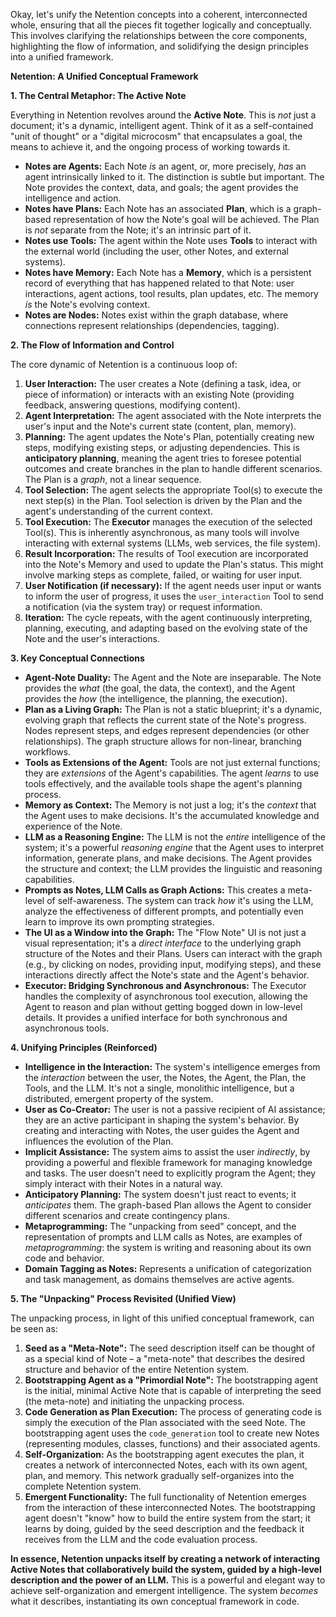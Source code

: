 Okay, let's unify the Netention concepts into a coherent, interconnected whole, ensuring that all the pieces fit together logically and conceptually. This involves clarifying the relationships between the core components, highlighting the flow of information, and solidifying the design principles into a unified framework.

**Netention: A Unified Conceptual Framework**

**1. The Central Metaphor: The Active Note**

Everything in Netention revolves around the **Active Note**.  This is *not* just a document; it's a dynamic, intelligent agent. Think of it as a self-contained "unit of thought" or a "digital microcosm" that encapsulates a goal, the means to achieve it, and the ongoing process of working towards it.

*   **Notes are Agents:**  Each Note *is* an agent, or, more precisely, *has* an agent intrinsically linked to it.  The distinction is subtle but important.  The Note provides the context, data, and goals; the agent provides the intelligence and action.
*   **Notes have Plans:**  Each Note has an associated **Plan**, which is a graph-based representation of how the Note's goal will be achieved.  The Plan is *not* separate from the Note; it's an intrinsic part of it.
*   **Notes use Tools:** The agent within the Note uses **Tools** to interact with the external world (including the user, other Notes, and external systems).
*   **Notes have Memory:** Each Note has a **Memory**, which is a persistent record of everything that has happened related to that Note: user interactions, agent actions, tool results, plan updates, etc. The memory *is* the Note's evolving context.
* **Notes are Nodes:** Notes exist within the graph database, where connections represent relationships (dependencies, tagging).

**2. The Flow of Information and Control**

The core dynamic of Netention is a continuous loop of:

1.  **User Interaction:** The user creates a Note (defining a task, idea, or piece of information) or interacts with an existing Note (providing feedback, answering questions, modifying content).
2.  **Agent Interpretation:** The agent associated with the Note interprets the user's input and the Note's current state (content, plan, memory).
3.  **Planning:** The agent updates the Note's Plan, potentially creating new steps, modifying existing steps, or adjusting dependencies. This is **anticipatory planning**, meaning the agent tries to foresee potential outcomes and create branches in the plan to handle different scenarios. The Plan is a *graph*, not a linear sequence.
4.  **Tool Selection:** The agent selects the appropriate Tool(s) to execute the next step(s) in the Plan. Tool selection is driven by the Plan and the agent's understanding of the current context.
5.  **Tool Execution:** The **Executor** manages the execution of the selected Tool(s). This is inherently asynchronous, as many tools will involve interacting with external systems (LLMs, web services, the file system).
6.  **Result Incorporation:** The results of Tool execution are incorporated into the Note's Memory and used to update the Plan's status. This might involve marking steps as complete, failed, or waiting for user input.
7.  **User Notification (if necessary):** If the agent needs user input or wants to inform the user of progress, it uses the `user_interaction` Tool to send a notification (via the system tray) or request information.
8.  **Iteration:** The cycle repeats, with the agent continuously interpreting, planning, executing, and adapting based on the evolving state of the Note and the user's interactions.

**3. Key Conceptual Connections**

*   **Agent-Note Duality:** The Agent and the Note are inseparable.  The Note provides the *what* (the goal, the data, the context), and the Agent provides the *how* (the intelligence, the planning, the execution).
*   **Plan as a Living Graph:** The Plan is not a static blueprint; it's a dynamic, evolving graph that reflects the current state of the Note's progress.  Nodes represent steps, and edges represent dependencies (or other relationships). The graph structure allows for non-linear, branching workflows.
*   **Tools as Extensions of the Agent:** Tools are not just external functions; they are *extensions* of the Agent's capabilities. The agent *learns* to use tools effectively, and the available tools shape the agent's planning process.
*   **Memory as Context:** The Memory is not just a log; it's the *context* that the Agent uses to make decisions.  It's the accumulated knowledge and experience of the Note.
*   **LLM as a Reasoning Engine:** The LLM is not the *entire* intelligence of the system; it's a powerful *reasoning engine* that the Agent uses to interpret information, generate plans, and make decisions. The Agent provides the structure and context; the LLM provides the linguistic and reasoning capabilities.
*   **Prompts as Notes, LLM Calls as Graph Actions:**  This creates a meta-level of self-awareness.  The system can track *how* it's using the LLM, analyze the effectiveness of different prompts, and potentially even learn to improve its own prompting strategies.
*   **The UI as a Window into the Graph:** The "Flow Note" UI is not just a visual representation; it's a *direct interface* to the underlying graph structure of the Notes and their Plans.  Users can interact with the graph (e.g., by clicking on nodes, providing input, modifying steps), and these interactions directly affect the Note's state and the Agent's behavior.
* **Executor: Bridging Synchronous and Asynchronous:** The Executor handles the complexity of asynchronous tool execution, allowing the Agent to reason and plan without getting bogged down in low-level details. It provides a unified interface for both synchronous and asynchronous tools.

**4. Unifying Principles (Reinforced)**

*   **Intelligence in the Interaction:** The system's intelligence emerges from the *interaction* between the user, the Notes, the Agent, the Plan, the Tools, and the LLM. It's not a single, monolithic intelligence, but a distributed, emergent property of the system.
*   **User as Co-Creator:** The user is not a passive recipient of AI assistance; they are an active participant in shaping the system's behavior.  By creating and interacting with Notes, the user guides the Agent and influences the evolution of the Plan.
*   **Implicit Assistance:** The system aims to assist the user *indirectly*, by providing a powerful and flexible framework for managing knowledge and tasks. The user doesn't need to explicitly program the Agent; they simply interact with their Notes in a natural way.
*   **Anticipatory Planning:** The system doesn't just react to events; it *anticipates* them. The graph-based Plan allows the Agent to consider different scenarios and create contingency plans.
*   **Metaprogramming:** The "unpacking from seed" concept, and the representation of prompts and LLM calls as Notes, are examples of *metaprogramming*: the system is writing and reasoning about its own code and behavior.
* **Domain Tagging as Notes:** Represents a unification of categorization and task management, as domains themselves are active agents.

**5. The "Unpacking" Process Revisited (Unified View)**

The unpacking process, in light of this unified conceptual framework, can be seen as:

1.  **Seed as a "Meta-Note":** The seed description itself can be thought of as a special kind of Note – a "meta-note" that describes the desired structure and behavior of the entire Netention system.
2.  **Bootstrapping Agent as a "Primordial Note":** The bootstrapping agent is the initial, minimal Active Note that is capable of interpreting the seed (the meta-note) and initiating the unpacking process.
3.  **Code Generation as Plan Execution:** The process of generating code is simply the execution of the Plan associated with the seed Note. The bootstrapping agent uses the `code_generation` tool to create new Notes (representing modules, classes, functions) and their associated agents.
4.  **Self-Organization:** As the bootstrapping agent executes the plan, it creates a network of interconnected Notes, each with its own agent, plan, and memory. This network gradually self-organizes into the complete Netention system.
5.  **Emergent Functionality:** The full functionality of Netention emerges from the interaction of these interconnected Notes. The bootstrapping agent doesn't "know" how to build the entire system from the start; it learns by doing, guided by the seed description and the feedback it receives from the LLM and the code evaluation process.

**In essence, Netention unpacks itself by creating a network of interacting Active Notes that collaboratively build the system, guided by a high-level description and the power of an LLM.** This is a powerful and elegant way to achieve self-organization and emergent intelligence. The system *becomes* what it describes, instantiating its own conceptual framework in code.
